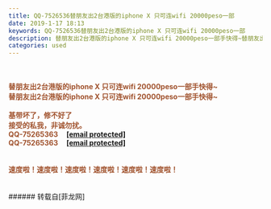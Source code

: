 ```yaml
---
title: QQ-7526536替朋友出2台港版的iphone X 只可连wifi 20000peso一部
date: 2019-1-17 18:13
keywords: QQ-7526536替朋友出2台港版的iphone X 只可连wifi 20000peso一部
description: 替朋友出2台港版的iphone X 只可连wifi 20000peso一部手快得~替朋友出2台港版的iphone X 只可连wifi 20000peso一部手快得~基带坏了，修不好了接受的私我，非诚勿扰。QQ-75265363     [email protected]QQ-75265363     [email protected]速度啦！速度啦！速度啦！速度啦！速度啦！速度啦！
categories: used
---
```

<td class="t_f" id="postmessage_2723918">

<br/>
<br/>
<strong><font color="#a0522d">替朋友出2台港版的iphone X 只可连wifi 20000peso一部手快得~<br/>
替朋友出2台港版的iphone X 只可连wifi 20000peso一部手快得~<br/>
<br/>
基带坏了，修不好了<br/>
接受的私我，非诚勿扰。</font></strong><strong><font color="#a0522d"><br/>
QQ-75265363     <a class="__cf_email__" data-cfemail="aafeed87eadac5c4d3c1cfc4" href="/cdn-cgi/l/email-protection">[email protected]</a><br/>
QQ-75265363     <a class="__cf_email__" data-cfemail="580c1f751828373621333d36" href="/cdn-cgi/l/email-protection">[email protected]</a><br/>
<br/>
<br/>
速度啦！速度啦！速度啦！速度啦！速度啦！速度啦！<br/>
</font></strong><br/>
<br/>
</td>
###### 转载自[菲龙网]